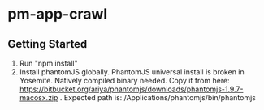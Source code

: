 # pm-app-crawl
## Getting Started
1. Run "npm install"
2. Install phantomJS globally.  PhantomJS universal install is broken in Yosemite. Natively compiled binary needed. Copy it from here:
https://bitbucket.org/ariya/phantomjs/downloads/phantomjs-1.9.7-macosx.zip  . Expected path is: /Applications/phantomjs/bin/phantomjs
